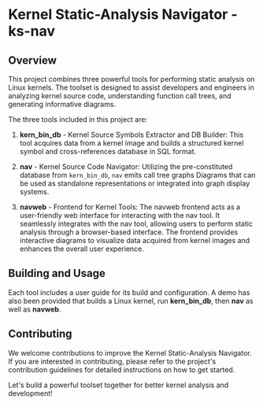 # Kernel Static-Analysis Navigator - ks-nav

## Overview

This project combines three powerful tools for performing static analysis on
Linux kernels. The toolset is designed to assist developers and engineers in
analyzing kernel source code, understanding function call trees, and
generating informative diagrams.

The three tools included in this project are:

1. **kern_bin_db** - Kernel Source Symbols Extractor and DB Builder: This 
   tool acquires data from a kernel image and builds a structured kernel
   symbol and cross-references database in SQL format.

2. **nav** - Kernel Source Code Navigator: Utilizing the pre-constituted
   database from `kern_bin_db`, `nav` emits call tree graphs Diagrams that can
   be used as standalone representations or integrated into graph display 
   systems.

3. **navweb** - Frontend for Kernel Tools: The navweb frontend acts as a 
   user-friendly web interface for interacting with the nav tool. It
   seamlessly integrates with the nav tool, allowing users to perform
   static analysis through a browser-based interface. The frontend
   provides interactive diagrams to visualize data acquired from kernel
   images and enhances the overall user experience.

## Building and Usage
Each tool includes a user guide for its build and configuration. 
A demo has also been provided that builds a Linux kernel, run **kern_bin_db**, then **nav** as well as **navweb**. 

## Contributing

We welcome contributions to improve the Kernel Static-Analysis Navigator. If
you are interested in contributing, please refer to the project's
contribution guidelines for detailed instructions on how to get started.

Let's build a powerful toolset together for better kernel analysis and 
development!

